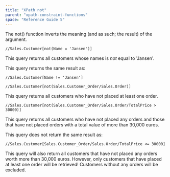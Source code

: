 ```yaml
---
title: "XPath not"
parent: "xpath-constraint-functions"
space: "Reference Guide 5"
---
```



The not() function inverts the meaning (and as such; the result) of the argument.

```
//Sales.Customer[not(Name = 'Jansen')]

```

This query returns all customers whose names is _not_ equal to 'Jansen'.

This query returns the same result as:

```
//Sales.Customer[Name != 'Jansen']

```

```
//Sales.Customer[not(Sales.Customer_Order/Sales.Order)]

```

This query returns all customers who have not placed at least one order.

```
//Sales.Customer[not(Sales.Customer_Order/Sales.Order/TotalPrice > 30000)]

```

This query returns all customers who have not placed any orders and those that have not placed orders with a total value of more than 30,000 euros.

This query does not return the same result as:

```
//Sales.Customer[Sales.Customer_Order/Sales.Order/TotalPrice <= 30000]

```

This query will also return all customers that have not placed any orders worth more than 30,000 euros. However, only customers that have placed at least one order will be retrieved! Customers without any orders will be excluded.

